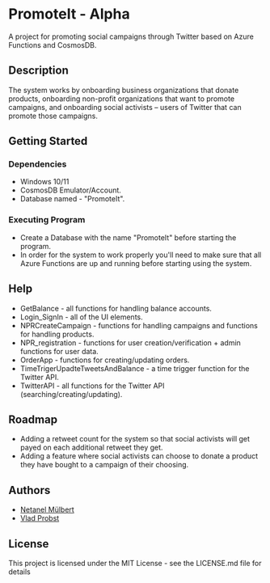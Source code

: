 # PromoteIt - Alpha
A project for promoting social campaigns through Twitter based on Azure Functions and CosmosDB.

## Description
The system works by onboarding business organizations that donate products, onboarding non-profit organizations that want to promote campaigns, and onboarding social activists – users of Twitter that can promote those campaigns.
## Getting Started

### Dependencies
* Windows 10/11
* CosmosDB Emulator/Account.
* Database named - "PromoteIt".

### Executing Program
* Create a Database with the name "PromoteIt" before starting the program.
* In order for the system to work properly you'll need to make sure that all Azure Functions are up and running before starting using the system.

## Help
* GetBalance - all functions for handling balance accounts.
* Login_SignIn - all of the UI elements.
* NPRCreateCampaign - functions for handling campaigns and functions for handling products.
* NPR_registration - functions for user creation/verification + admin functions for user data.
* OrderApp - functions for creating/updating orders.
* TimeTrigerUpadteTweetsAndBalance - a time trigger function for the Twitter API.
* TwitterAPI - all functions for the Twitter API (searching/creating/updating).

## Roadmap
* Adding a retweet count for the system so that social activists will get payed on each additional retweet they get.
* Adding a feature where social activists can choose to donate a product they have bought to a campaign of their choosing.

## Authors
* [Netanel Mülbert](https://github.com/NMulbert)
* [Vlad Probst](https://github.com/VladlenPro)

## License
This project is licensed under the MIT License - see the LICENSE.md file for details

